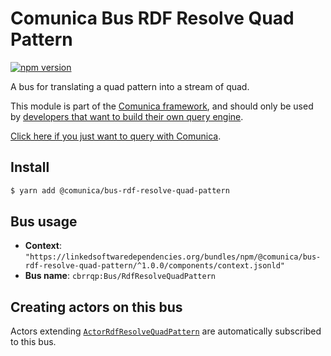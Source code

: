 # Comunica Bus RDF Resolve Quad Pattern

[![npm version](https://badge.fury.io/js/%40comunica%2Fbus-rdf-resolve-quad-pattern.svg)](https://www.npmjs.com/package/@comunica/bus-rdf-resolve-quad-pattern)

A bus for translating a quad pattern into a stream of quad.

This module is part of the [Comunica framework](https://github.com/comunica/comunica),
and should only be used by [developers that want to build their own query engine](https://comunica.dev/docs/modify/).

[Click here if you just want to query with Comunica](https://comunica.dev/docs/query/).

## Install

```bash
$ yarn add @comunica/bus-rdf-resolve-quad-pattern
```

## Bus usage

* **Context**: `"https://linkedsoftwaredependencies.org/bundles/npm/@comunica/bus-rdf-resolve-quad-pattern/^1.0.0/components/context.jsonld"`
* **Bus name**: `cbrrqp:Bus/RdfResolveQuadPattern`

## Creating actors on this bus

Actors extending [`ActorRdfResolveQuadPattern`](https://comunica.github.io/comunica/classes/bus_rdf_resolve_quad_pattern.actorrdfresolvequadpattern-1.html) are automatically subscribed to this bus.

